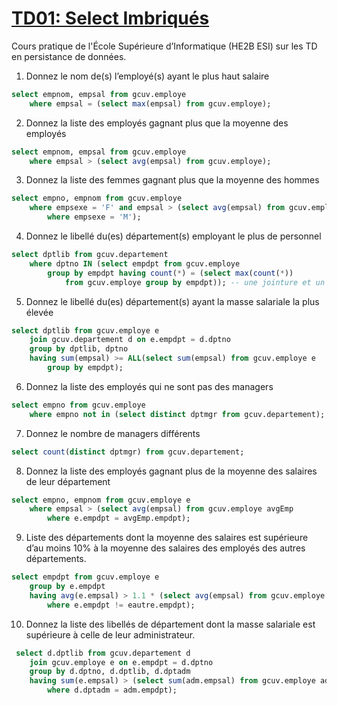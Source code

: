 # [TD01: Select Imbriqués](https://poesi.esi-bru.be/pluginfile.php/18600/mod_resource/content/1/Select2.pdf)
Cours pratique de l'École Supérieure d’Informatique (HE2B ESI) sur les TD en persistance de données.

1. Donnez le nom de(s) l’employé(s) ayant le plus haut salaire
```sql
select empnom, empsal from gcuv.employe 
	where empsal = (select max(empsal) from gcuv.employe);
```
2. Donnez la liste des employés gagnant plus que la moyenne des employés
```sql
select empnom, empsal from gcuv.employe 
	where empsal > (select avg(empsal) from gcuv.employe);
```
3. Donnez la liste des femmes gagnant plus que la moyenne des hommes
```sql
select empno, empnom from gcuv.employe 
	where empsexe = 'F' and empsal > (select avg(empsal) from gcuv.employe 
		where empsexe = 'M');
```
4. Donnez le libellé du(es) département(s) employant le plus de personnel
```sql
select dptlib from gcuv.departement 
	where dptno IN (select empdpt from gcuv.employe  
		group by empdpt having count(*) = (select max(count(*)) 
			from gcuv.employe group by empdpt)); -- une jointure et un seul select interne sera plus performant
```
5. Donnez le libellé du(es) département(s) ayant la masse salariale la plus élevée
```sql
select dptlib from gcuv.employe e
	join gcuv.departement d on e.empdpt = d.dptno
	group by dptlib, dptno
	having sum(empsal) >= ALL(select sum(empsal) from gcuv.employe e 
		group by empdpt);
```
6. Donnez la liste des employés qui ne sont pas des managers
```sql
select empno from gcuv.employe
	where empno not in (select distinct dptmgr from gcuv.departement);
```
7. Donnez le nombre de managers différents
```sql
select count(distinct dptmgr) from gcuv.departement;
```
8. Donnez la liste des employés gagnant plus de la moyenne des salaires de leur département
```sql
select empno, empnom from gcuv.employe e
	where empsal > (select avg(empsal) from gcuv.employe avgEmp
    	where e.empdpt = avgEmp.empdpt);
```
9. Liste des départements dont la moyenne des salaires est supérieure d’au moins 10% à la moyenne des salaires des employés des autres départements.
```sql
select empdpt from gcuv.employe e
    group by e.empdpt
    having avg(e.empsal) > 1.1 * (select avg(empsal) from gcuv.employe eautre
    	where e.empdpt != eautre.empdpt);
```
10. Donnez la liste des libellés de département dont la masse salariale est supérieure à celle de leur administrateur.
```sql
 select d.dptlib from gcuv.departement d
    join gcuv.employe e on e.empdpt = d.dptno
    group by d.dptno, d.dptlib, d.dptadm
    having sum(e.empsal) > (select sum(adm.empsal) from gcuv.employe adm
		where d.dptadm = adm.empdpt);
```